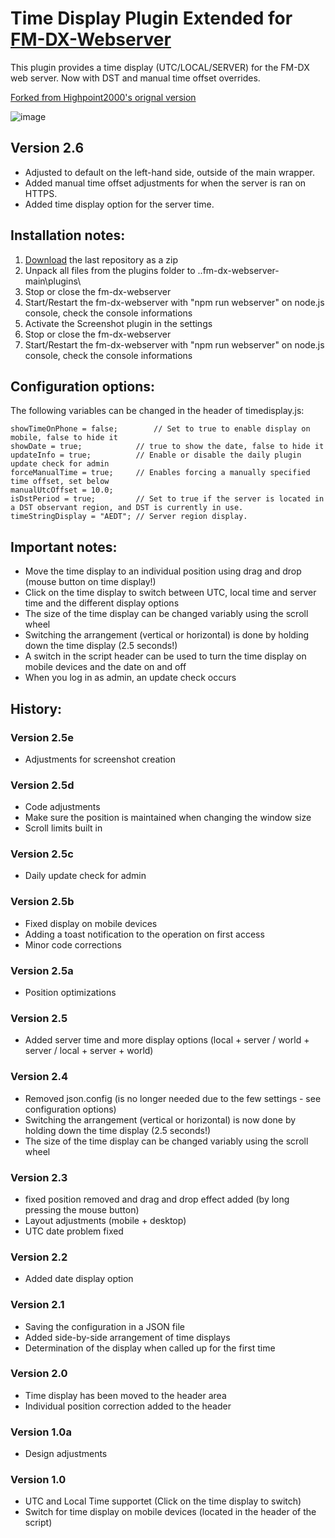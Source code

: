 # Time Display Plugin Extended for [FM-DX-Webserver](https://github.com/NoobishSVK/fm-dx-webserver)

This plugin provides a time display (UTC/LOCAL/SERVER) for the FM-DX web server. Now with DST and manual time offset overrides.

[Forked from Highpoint2000's orignal version](https://github.com/Highpoint2000/webserver-time)

![image](https://github.com/user-attachments/assets/744c81c9-4b43-4174-8981-9eda87f733bd)

## Version 2.6
- Adjusted to default on the left-hand side, outside of the main wrapper.
- Added manual time offset adjustments for when the server is ran on HTTPS.
- Added time display option for the server time.

## Installation notes:

1. [Download](https://github.com/drninkeo/webserver-time/releases) the last repository as a zip
2. Unpack all files from the plugins folder to ..fm-dx-webserver-main\plugins\ 
3. Stop or close the fm-dx-webserver
4. Start/Restart the fm-dx-webserver with "npm run webserver" on node.js console, check the console informations
5. Activate the Screenshot plugin in the settings
6. Stop or close the fm-dx-webserver
7. Start/Restart the fm-dx-webserver with "npm run webserver" on node.js console, check the console informations

## Configuration options:

The following variables can be changed in the header of timedisplay.js:

    showTimeOnPhone = false;		// Set to true to enable display on mobile, false to hide it 
    showDate = true;			// true to show the date, false to hide it  
	updateInfo = true; 			// Enable or disable the daily plugin update check for admin
	forceManualTime = true;		// Enables forcing a manually specified time offset, set below
	manualUtcOffset = 10.0;
	isDstPeriod = true;			// Set to true if the server is located in a DST observant region, and DST is currently in use.
	timeStringDisplay = "AEDT"; // Server region display.

## Important notes:

- Move the time display to an individual position using drag and drop (mouse button on time display!)
- Click on the time display to switch between UTC, local time and server time and the different display options
- The size of the time display can be changed variably using the scroll wheel
- Switching the arrangement (vertical or horizontal) is done by holding down the time display (2.5 seconds!)
- A switch in the script header can be used to turn the time display on mobile devices and the date on and off
- When you log in as admin, an update check occurs

## History:

### Version 2.5e
- Adjustments for screenshot creation

### Version 2.5d

- Code adjustments
- Make sure the position is maintained when changing the window size
- Scroll limits built in

### Version 2.5c

- Daily update check for admin

### Version 2.5b

- Fixed display on mobile devices
- Adding a toast notification to the operation on first access
- Minor code corrections

### Version 2.5a

- Position optimizations

### Version 2.5

- Added server time and more display options (local + server / world + server / local + server + world)

### Version 2.4

- Removed json.config (is no longer needed due to the few settings - see configuration options)
- Switching the arrangement (vertical or horizontal) is now done by holding down the time display (2.5 seconds!)
- The size of the time display can be changed variably using the scroll wheel

### Version 2.3

- fixed position removed and drag and drop effect added (by long pressing the mouse button)
- Layout adjustments (mobile + desktop)
- UTC date problem fixed 

### Version 2.2

- Added date display option

### Version 2.1

- Saving the configuration in a JSON file
- Added side-by-side arrangement of time displays
- Determination of the display when called up for the first time

### Version 2.0

- Time display has been moved to the header area
- Individual position correction added to the header

### Version 1.0a

- Design adjustments

### Version 1.0

- UTC and Local Time supportet (Click on the time display to switch)
- Switch for time display on mobile devices (located in the header of the script)
